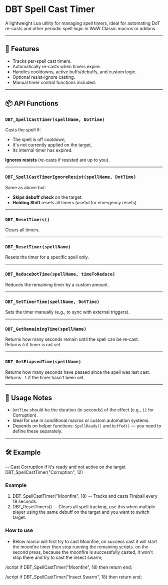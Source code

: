 # DBT Spell Cast Timer

A lightweight Lua utility for managing spell timers, ideal for automating DoT re-casts and other periodic spell logic in WoW Classic macros or addons.

---

## 🔧 Features

- Tracks per-spell cast timers.
- Automatically re-casts when timers expire.
- Handles cooldowns, active buffs/debuffs, and custom logic.
- Optional resist-ignore casting.
- Manual timer control functions included.

---

## 📦 API Functions

### `DBT_SpellCastTimer(spellName, DotTime)`
Casts the spell if:
- The spell is off cooldown,
- It's not currently applied on the target,
- Its internal timer has expired.

**Ignores resists** (re-casts if resisted are up to you).

---

### `DBT_SpellCastTimerIgnoreResist(spellName, DotTime)`
Same as above but:
- **Skips debuff check** on the target.
- **Holding Shift** resets all timers (useful for emergency resets).

---

### `DBT_ResetTimers()`
Clears all timers.

---

### `DBT_ResetTimer(spellName)`
Resets the timer for a specific spell only.

---

### `DBT_ReduceDotTime(spellName, timeToReduce)`
Reduces the remaining timer by a custom amount.

---

### `DBT_SetTimerTime(spellName, DotTime)`
Sets the timer manually (e.g., to sync with external triggers).

---

### `DBT_GetRemainingTime(spellName)`
Returns how many seconds remain until the spell can be re-cast.  
Returns `0` if timer is not set.

---

### `DBT_GetElapsedTime(spellName)`
Returns how many seconds have passed since the spell was last cast.  
Returns `-1` if the timer hasn't been set.

---

## 🧠 Usage Notes

- `DotTime` should be the duration (in seconds) of the effect (e.g., `12` for Corruption).
- Ideal for use in conditional macros or custom automation systems.
- Depends on helper functions: `SpellReady()` and `buffed()` — you need to define these separately.

---

## 🛠️ Example

-- Cast Corruption if it's ready and not active on the target
DBT_SpellCastTimer("Corruption", 12)


### Example

1. DBT_SpellCastTimer("Moonfire", 18) -- Tracks and casts Fireball every 18 seconds.
2. DBT_ResetTimers() -- Clears all spell tracking, use this when multiple player using the same debuff on the target and you want to switch target.

### How to use
- Below marco will first try to cast Moonfire, on success cast it will start the moonfire timer then stop running the remaining scripts. on the second press, because the moonfire is successfully casted, it won't stop there and try to cast the insect swarm;

/script if DBT_SpellCastTimer("Moonfire", 18) then return end;

/script if DBT_SpellCastTimer("Insect Swarm", 18) then return end;
